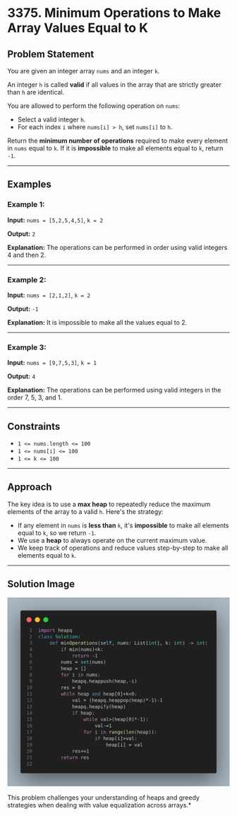 # 3375. Minimum Operations to Make Array Values Equal to K

## Problem Statement

You are given an integer array `nums` and an integer `k`.

An integer `h` is called **valid** if all values in the array that are strictly greater than `h` are identical.

You are allowed to perform the following operation on `nums`:
- Select a valid integer `h`.
- For each index `i` where `nums[i] > h`, set `nums[i]` to `h`.

Return the **minimum number of operations** required to make every element in `nums` equal to `k`. If it is **impossible** to make all elements equal to `k`, return `-1`.

---

## Examples

### Example 1:
**Input:** `nums = [5,2,5,4,5]`, `k = 2`

**Output:** `2`

**Explanation:**
The operations can be performed in order using valid integers 4 and then 2.

---

### Example 2:
**Input:** `nums = [2,1,2]`, `k = 2`

**Output:** `-1`

**Explanation:**
It is impossible to make all the values equal to 2.

---

### Example 3:
**Input:** `nums = [9,7,5,3]`, `k = 1`

**Output:** `4`

**Explanation:**
The operations can be performed using valid integers in the order 7, 5, 3, and 1.

---

## Constraints

- `1 <= nums.length <= 100`
- `1 <= nums[i] <= 100`
- `1 <= k <= 100`

---

## Approach

The key idea is to use a **max heap** to repeatedly reduce the maximum elements of the array to a valid `h`. Here's the strategy:

- If any element in `nums` is **less than** `k`, it's **impossible** to make all elements equal to `k`, so we return `-1`.
- We use a **heap** to always operate on the current maximum value.
- We keep track of operations and reduce values step-by-step to make all elements equal to `k`.

---

## Solution Image

<p align="center">
  <img src="image.png" alt="Solution Code"/>
</p>


This problem challenges your understanding of heaps and greedy strategies when dealing with value equalization across arrays.*

